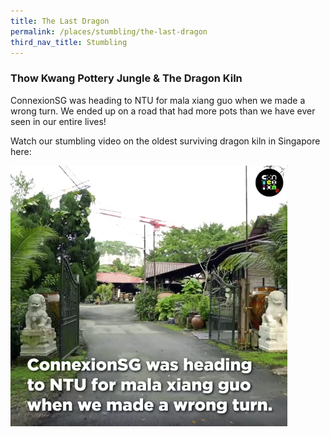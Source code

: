 ```yaml
---
title: The Last Dragon
permalink: /places/stumbling/the-last-dragon
third_nav_title: Stumbling
---
```

### Thow Kwang Pottery Jungle & The Dragon Kiln

ConnexionSG was heading to NTU for mala xiang guo when we made a wrong turn. We ended up on a road that had more pots than we have ever seen in our entire lives!

Watch our stumbling video on the oldest surviving dragon kiln in Singapore here:

[![Alt text for image on Isomer site](/images/stumbling_dragonkiln.png)](https://www.facebook.com/watch/?ref=search&v=3652682508154252&external_log_id=fa93c796-ab7a-4bd5-a2d0-6f3e1b6a6323&q=connexionsg%20dragon%20kiln)